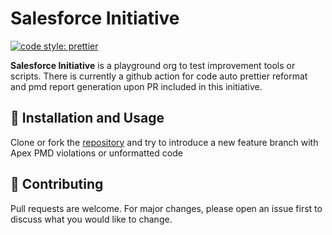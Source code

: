 # Salesforce Initiative

[![code style: prettier](https://img.shields.io/badge/code_style-prettier-ff69b4.svg?style=flat-square)](https://github.com/prettier/prettier)

**Salesforce Initiative** is a playground org to test improvement tools or scripts. There is currently a github action for code auto prettier reformat and pmd report generation upon PR included in this initiative.

## 🚀 Installation and Usage

Clone or fork the [repository](https://github.com/herethesavior/salesforce-initiative)
and try to introduce a new feature branch with Apex PMD violations or unformatted code

## 🤝 Contributing

Pull requests are welcome. For major changes, please open an issue first to discuss what you would like to change.
